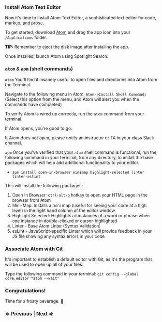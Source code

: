 ### Install Atom Text Editor

Now it's time to install Atom Text Editor, a sophisticated text editor for code, markup, and prose.

To get started, download [Atom]([Atom](https://atom.io/)) and drag the app icon into your `/Applications` folder.

**TIP:** Remember to eject the disk image after installing the app.

Once installed, launch Atom using Spotlight Search.

### `atom` & `apm` (shell commands)
`atom`
You'll find it insanely useful to open files and directories into Atom from the Terminal.

Navigate to the following menu in Atom: `Atom->Install Shell Commands` (Select this option from the menu, and Atom will alert you when the commands have completed)

To verify Atom is wired up correctly, run the `atom` command from your terminal.

If Atom opens, you're good to go.

If Atom does not open, please notify an instructor or TA in your class Slack channel.

`apm`
Once you've verified that your `atom` shell command is functional, run the following command in your terminal, from any directory, to install the base packages which will help add additional functionality to your editor.

- `apm install open-in-browser minimap highlight-selected linter linter-eslint`

This will install the following packages:
1. Open In Browser: `ctrl-alt-q` hotkey to open your HTML page in the browser from Atom
2. Mini-Map: Installs a mini map (useful for seeing your code at a high level) in the right hand column of the editor window
3. Highlight Selected: Highlights all instances of a word or phrase when one instance in double-clicked or cursor-highlighted
4. Linter - Base Atom Linter (Syntax Validation)
5. esLint - JavaScript-specific Linter which will provide feedback in your JS file showing any syntax errors in your code

### Associate Atom with Git

It's important to establish a default editor with Git, as it's the program that will be used to open up all of your files.

Type the following command in your terminal:
`git config --global core.editor "atom --wait"`

### Congratulations!

Time for a frosty beverage. :beers:

### [⇐ Previous](2_homebrew.md) | [Next ⇒](4_git.md)
